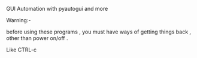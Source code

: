 GUI Automation with pyautogui and more

Warning:-  

before using these programs , you must have ways of getting things back , other than power on/off .

Like CTRL-c
